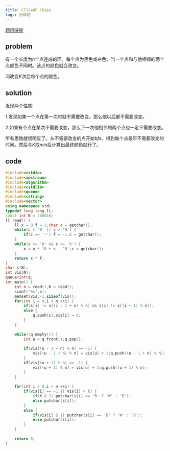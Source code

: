 ```yaml
---
title: CF1244F Chips
tags: 思维题
---
```


[题目链接](https://codeforces.com/contest/1244/problem/F)

## problem

有一个长度为$n$个点连成的环。每个点为黑色或白色。当一个点和与他相邻的两个点颜色不同时。该点的颜色就会改变。

问改变$K$次后每个点的颜色。

## solution

发现两个性质:

1.发现如果一个点在第一次时就不需要改变。那么他以后都不需要改变。

2.如果有个点在某次不需要改变，那么下一次他相邻的两个点也一定不需要改变。

所有思路就很明显了。从不需要改变的点开始$bfs$。得到每个点最早不需要改变的时间。然后与$K$取$min$后计算出最终颜色就行了。

## code

```cpp
#include<cstdio>
#include<iostream>
#include<algorithm>
#include<cstdlib>
#include<queue>
#include<cstring>
#include<vector>
using namespace std;
typedef long long ll;
const int N = 200010;
ll read() {
	ll x = 0,f = 1;char c = getchar();
	while(c < '0' || c > '9') {
		if(c == '-') f = -1;c = getchar();
	}
	while(c >= '0' && c <= '9') {
		x = x * 10 + c - '0';c = getchar();
	}
	return x * f;
}
char s[N];
int vis[N];
queue<int>q;
int main() {
	int n = read(),K = read();
	scanf("%s",s);
	memset(vis,-1,sizeof(vis));
	for(int i = 0;i < n;++i) {
		if(s[i] != s[(i - 1 + n) % n] && s[i] != s[(i + 1) % n]);
		else {
			q.push(i),vis[i] = 0;
		}
	}	
	
	while(!q.empty()) {
		int u = q.front();q.pop();
		
		if(vis[(u - 1 + n) % n] == -1) {
			vis[(u - 1 + n) % n] = vis[u] + 1;q.push((u - 1 + n) % n);
		}
		if(vis[(u + 1) % n] == -1) {
			vis[(u + 1) % n] = vis[u] + 1;q.push((u + 1) % n);
		}
	}
	
	for(int i = 0;i < n;++i) {
		if(vis[i] == -1 || vis[i] > K) {
			if(K & 1) putchar(s[i] == 'B' ? 'W' : 'B');
			else putchar(s[i]);
		}
		else {
			if(vis[i] & 1) putchar(s[i] == 'B' ? 'W' : 'B');
			else putchar(s[i]);
		}
	}
	
	return 0;
}
```